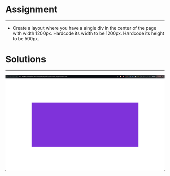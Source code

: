 # Assignment
---
- Create a layout where you have a single div in the center of the page with width 1200px. Hardcode its width to be 1200px. Hardcode its height to be 500px.




# Solutions
---
![Horizontal Align Div](https://github.com/tushar-asodariya/100xdevs-cohort-3-assignments/blob/main/web-dev-assignments/week-1/horizontal_align/output.png?raw=true)
